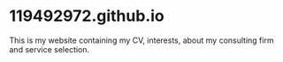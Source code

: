 # 119492972.github.io
This is my website containing my CV, interests, about my consulting firm and service selection.
